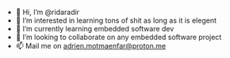 - 👋 Hi, I’m @ridaradir
- 👀 I’m interested in learning tons of shit as long as it is elegent
- 🌱 I’m currently learning embedded software dev
- 💞️ I’m looking to collaborate on any embedded software project
- 📫 Mail me on adrien.motmaenfar@proton.me

<!---
ridaradir/ridaradir is a ✨ special ✨ repository because its `README.md` (this file) appears on your GitHub profile.
You can click the Preview link to take a look at your changes.
--->

